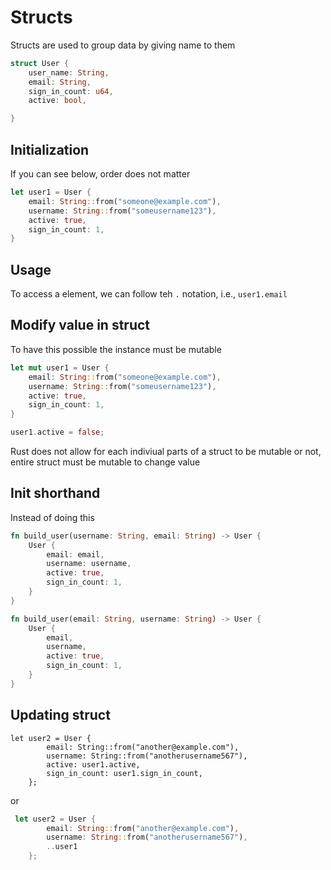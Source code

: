 # Structs
Structs are used to group data by giving name to them

```rust
struct User {
    user_name: String,
    email: String,
    sign_in_count: u64,
    active: bool,

}
```

## Initialization
If you can see below, order does not matter
```rust
let user1 = User {
    email: String::from("someone@example.com"),
    username: String::from("someusername123"),
    active: true,
    sign_in_count: 1,
}
```

## Usage
To access a element, we can follow teh `.` notation, i.e., `user1.email`

## Modify value in struct
To have this possible the instance must be mutable
```rust
let mut user1 = User {
    email: String::from("someone@example.com"),
    username: String::from("someusername123"),
    active: true,
    sign_in_count: 1,
}

user1.active = false;
```

Rust does not allow for each indiviual parts of a struct to be mutable or not, entire struct must be mutable to change 
value

## Init shorthand
Instead of doing this
```rust
fn build_user(username: String, email: String) -> User {
    User {
        email: email,
        username: username,
        active: true,
        sign_in_count: 1,
    }
}
```
```rust
fn build_user(email: String, username: String) -> User {
    User {
        email,
        username,
        active: true,
        sign_in_count: 1,
    }
}
```

## Updating struct
```
let user2 = User {
        email: String::from("another@example.com"),
        username: String::from("anotherusername567"),
        active: user1.active,
        sign_in_count: user1.sign_in_count,
    };
```
or
```rust
 let user2 = User {
        email: String::from("another@example.com"),
        username: String::from("anotherusername567"),
        ..user1
    };
```